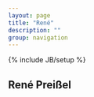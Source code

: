 ```yaml
---
layout: page
title: "René"
description: ""
group: navigation
---
```

{% include JB/setup %}

René Preißel
------------